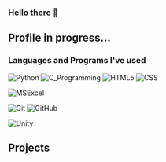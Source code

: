 ### Hello there 🧭


## Profile in progress...
<!--
**NabilAidilreza/NabilAidilreza** is a ✨ _special_ ✨ repository because its `README.md` (this file) appears on your GitHub profile.

Here are some ideas to get you started:

- 🔭 I’m currently working on ...
- 🌱 I’m currently learning ...
- 👯 I’m looking to collaborate on ...
- 🤔 I’m looking for help with ...
- 💬 Ask me about ...
- 📫 How to reach me: ...
- 😄 Pronouns: ...
- ⚡ Fun fact: ...
-->

<h3> Languages and Programs I've used </h3>

  ![Python](https://img.shields.io/badge/Python-14354C?style=for-the-badge&logo=python&logoColor=white)
  ![C_Programming](https://img.shields.io/badge/C_Programming-323330?style=for-the-badge&logo=c&logoColor=F7DF1E)
  ![HTML5](https://img.shields.io/badge/HTML5-E34F26?style=for-the-badge&logo=html5&logoColor=white)
  ![CSS](https://img.shields.io/badge/CSS-239120?&style=for-the-badge&logo=css3&logoColor=white)

  ![MSExcel](https://img.shields.io/badge/Microsoft_Excel-217346?style=for-the-badge&logo=microsoft-excel&logoColor=white) 
  
  ![Git](https://img.shields.io/badge/Git-F05032?style=for-the-badge&logo=git&logoColor=white)
  ![GitHub](https://img.shields.io/badge/GitHub-100000?style=for-the-badge&logo=github&logoColor=white)
  
  ![Unity](https://img.shields.io/badge/Unity-0078D6?style=for-the-badge&logo=unity&logoColor=white)


<h2> Projects </h2>
